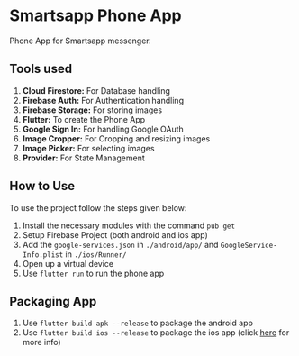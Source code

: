 # Smartsapp Phone App

Phone App for Smartsapp messenger.

## Tools used

1. **Cloud Firestore:** For Database handling
2. **Firebase Auth:** For Authentication handling
3. **Firebase Storage:** For storing images
4. **Flutter:** To create the Phone App
5. **Google Sign In:** For handling Google OAuth
6. **Image Cropper:** For Cropping and resizing images
7. **Image Picker:** For selecting images
8. **Provider:** For State Management

## How to Use

To use the project follow the steps given below:

1. Install the necessary modules with the command `pub get`
2. Setup Firebase Project (both android and ios app)
3. Add the `google-services.json` in `./android/app/` and `GoogleService-Info.plist` in `./ios/Runner/`
4. Open up a virtual device
5. Use `flutter run` to run the phone app

## Packaging App

1. Use `flutter build apk --release` to package the android app
2. Use `flutter build ios --release` to package the ios app (click [here](https://flutter.dev/docs/deployment/ios) for more info)
